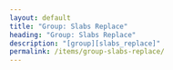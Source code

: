 ```yaml
---
layout: default
title: "Group: Slabs Replace"
heading: "Group: Slabs Replace"
description: "[group][slabs_replace]"
permalink: /items/group-slabs-replace/
---
```

